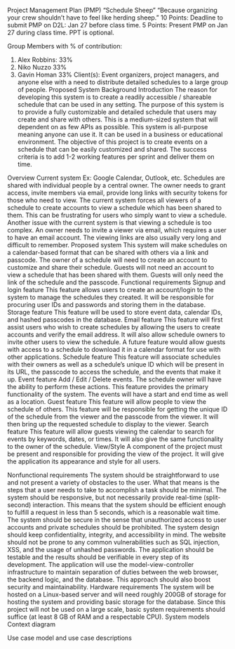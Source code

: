 

Project Management Plan (PMP) 
“Schedule Sheep”
“Because organizing your crew shouldn’t have to feel like herding sheep.”
10 Points: Deadline to submit PMP on D2L: Jan 27 before class time. 
5 Points: Present PMP on Jan 27 during class time. PPT is optional.

Group Members with % of contribution:
1. Alex Robbins: 33%
2. Niko Nuzzo 33%
3. Gavin Homan 33%
Client(s): Event organizers, project managers, and anyone else with a need to distribute detailed schedules to a large group of people.
Proposed System Background
Introduction
The reason for developing this system is to create a readily accessible / shareable schedule that can be used in any setting.
The purpose of this system is to provide a fully customizable and detailed schedule that users may create and share with others.
This is a medium-sized system that will dependent on as few APIs as possible. This system is all-purpose meaning anyone can use it. It can be used in a business or educational environment.
The objective of this project is to create events on a schedule that can be easily customized and shared. The success criteria is to add 1-2 working features per sprint and deliver them on time.


Overview
 Current system
Ex: Google Calendar, Outlook, etc.
Schedules are shared with individual people by a central owner. The owner needs to grant access, invite members via email, provide long links with security tokens for those who need to view. The current system forces all viewers of a schedule to create accounts to view a schedule which has been shared to them. This can be frustrating for users who simply want to view a schedule. Another issue with the current system is that viewing a schedule is too complex. An owner needs to invite a viewer via email, which requires a user to have an email account. The viewing links are also usually very long and difficult to remember.
Proposed system
This system will make schedules on a calendar-based format that can be shared with others via a link and passcode. The owner of a schedule will need to create an account to customize and share their schedule. Guests will not need an account to view a schedule that has been shared with them. Guests will only need the link of the schedule and the passcode.
Functional requirements
Signup and login feature
This feature allows users to create an account/login to the system to manage the schedules they created. It will be responsible for procuring user IDs and passwords and storing them in the database.
Storage feature
This feature will be used to store event data, calendar IDs, and hashed passcodes in the database.
Email feature
This feature will first assist users who wish to create schedules by allowing the users to create accounts and verify the email address. It will also allow schedule owners to invite other users to view the schedule.
A future feature would allow guests with access to a schedule to download it in a calendar format for use with other applications.
Schedule feature
This feature will associate schedules with their owners as well as a schedule’s unique ID which will be present in its URL, the passcode to access the schedule, and the events that make it up. 
Event feature
Add / Edit / Delete events. The schedule owner will have the ability to perform these actions. This feature provides the primary functionality of the system. The events will have a start and end time as well as a location.
Guest feature
This feature will allow people to view the schedule of others. This feature will be responsible for getting the unique ID of the schedule from the viewer and the passcode from the viewer. It will then bring up the requested schedule to display to the viewer. 
Search feature
This feature will allow guests viewing the calendar to search for events by keywords, dates, or times. It will also give the same functionality to the owner of the schedule.
View/Style
A component of the project must be present and responsible for providing the view of the project. It will give the application its appearance and style for all users. 


Nonfunctional requirements
The system should be straightforward to use and not present a variety of obstacles to the user. What that means is the steps that a user needs to take to accomplish a task should be minimal. 
The system should be responsive, but not necessarily provide real-time (split-second) interaction. This means that the system should be efficient enough to fulfill a request in less than 5 seconds, which is a reasonable wait time. 
The system should be secure in the sense that unauthorized access to user accounts and private schedules should be prohibited. The system design should keep confidentiality, integrity, and accessibility in mind. The website should not be prone to any common vulnerabilities such as SQL injection, XSS, and the usage of unhashed passwords.
The application should be testable and the results should be verifiable in every step of its development.
The application will use the model-view-controller infrastructure to maintain separation of duties between the web browser, the backend logic, and the database. This approach should also boost security and maintainability.
Hardware requirements
The system will be hosted on a Linux-based server and will need roughly 200GB of storage for hosting the system and providing basic storage for the database. Since this project will not be used on a large scale, basic system requirements should suffice (at least 8 GB of RAM and a respectable CPU).
System models
Context diagram

 


Use case model and use case descriptions




